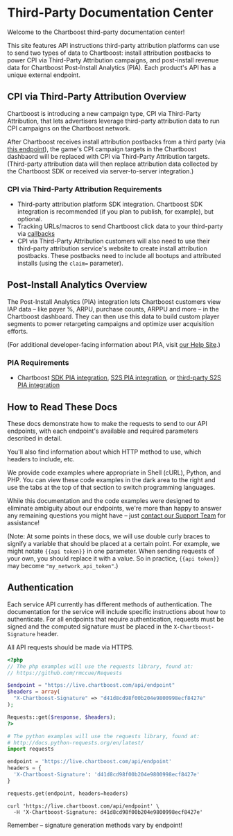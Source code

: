 # Third-Party Documentation Center

Welcome to the Chartboost third-party documentation center! 

This site features API instructions third-party attribution platforms can use to send two types of data to Chartboost: install attribution postbacks to power CPI via Third-Party Attribution campaigns, and post-install revenue data for Chartboost Post-Install Analytics (PIA). Each product's API has a unique external endpoint.

## CPI via Third-Party Attribution Overview

Chartboost is introducing a new campaign type, CPI via Third-Party Attribution, that lets advertisers leverage third-party attribution data to run CPI campaigns on the Chartboost network. 

After Chartboost receives install attribution postbacks from a third party (via <a href="#install-attribution">this endpoint</a>), the game's CPI campaign targets in the Chartboost dashbaord will be replaced with CPI via Third-Party Attribution targets. (Third-party attribution data will then replace attribution data collected by the Chartboost SDK or received via server-to-server integration.)

### CPI via Third-Party Attribution Requirements

- Third-party attribution platform SDK integration. Chartboost SDK integration is recommended (if you plan to publish, for example), but optional.
- Tracking URLs/macros to send Chartboost click data to your third-party via <a href="https://answers.chartboost.com/hc/en-us/articles/201220115">callbacks</a>
- CPI via Third-Party Attribution customers will also need to use their third-party attribution service's website to create install attribution postbacks. These postbacks need to include all bootups and attributed installs (using the <code>claim=</code> parameter).

## Post-Install Analytics Overview

The Post-Install Analytics (PIA) integration lets Chartboost customers view IAP data &ndash; like payer %, ARPU, purchase counts, ARPPU and more &ndash; in the Chartboost dashboard. They can then use this data to build custom player segments to power retargeting campaigns and optimize user acquisition efforts.

(For additional developer-facing information about PIA, visit <a href="https://answers.chartboost.com/hc/en-us/articles/201220265-Post-Install-Analytics-Beta-">our Help Site</a>.)

### PIA Requirements

- Chartboost <a href="https://answers.chartboost.com/hc/en-us/articles/201220265-Post-Install-Analytics-Beta">SDK PIA integration</a>, <a href="https://answers.chartboost.com/hc/en-us/articles/201220265-Post-Install-Analytics-Beta-#s2s">S2S PIA integration</a>, or <a href="https://answers.chartboost.com/hc/en-us/articles/202199899">third-party S2S PIA integration</a>

## How to Read These Docs

These docs demonstrate how to make the requests to send to our API endpoints, with each endpoint's available and required parameters described in detail. 

You'll also find information about which HTTP method to use, which headers to include, etc. 

We provide code examples where appropriate in Shell (cURL), Python, and PHP. You can view these code examples in the dark area to the right and use the tabs at the top of that section to switch programming languages. 

While this documentation and the code examples were designed to eliminate ambiguity about our endpoints, we're more than happy to answer any remaining questions you might have &ndash; just <a href="mailto:support.integrations@chartboost.com">contact our Support Team</a> for assistance!

(Note: At some points in these docs, we will use double curly braces to signify a variable that should be placed at a certain point. For example, we might notate `{{api token}}` in one parameter. When sending requests of your own, you should replace it with a value. So in practice, `{{api token}}` may become `"my_network_api_token"`.)

## Authentication

Each service API currently has different methods of authentication. The documentation for the service will include specific instructions about how to authenticate. For all endpoints that require authentication, requests must be signed and the computed signature must be placed in the `X-Chartboost-Signature` header.

All API requests should be made via HTTPS.


```php
<?php
// The php examples will use the requests library, found at:
// https://github.com/rmccue/Requests

$endpoint = "https://live.chartboost.com/api/endpoint"
$headers = array(
  "X-Chartboost-Signature" => "d41d8cd98f00b204e9800998ecf8427e"
);

Requests::get($response, $headers);
?>
```

```python
# The python examples will use the requests library, found at:
# http://docs.python-requests.org/en/latest/
import requests

endpoint = 'https://live.chartboost.com/api/endpoint'
headers = {
  'X-Chartboost-Signature': 'd41d8cd98f00b204e9800998ecf8427e'
}

requests.get(endpoint, headers=headers)
```

```shell
curl 'https://live.chartboost.com/api/endpoint' \
  -H 'X-Chartboost-Signature: d41d8cd98f00b204e9800998ecf8427e'
```

<aside class="success">
Remember &ndash; signature generation methods vary by endpoint!
</aside>
